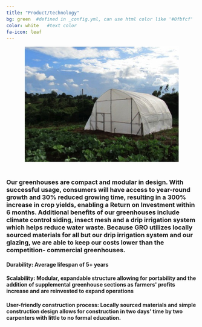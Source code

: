 ```yaml
---
title: "Product/technology"
bg: green  #defined in _config.yml, can use html color like '#0fbfcf'
color: white   #text color
fa-icon: leaf
---
```


<div class="image" align="center"><img src="https://raw.githubusercontent.com/grogreenhouses/grogreenhouses.github.io/master/img/greenhouse2.jpeg" alt="Greenhouse"/></div>

<br>

### Our greenhouses are compact and modular in design. With successful usage, consumers will have access to year-round growth and 30% reduced growing time, resulting in a 300% increase in crop yields, enabling a Return on Investment within 6 months. Additional benefits of our greenhouses include climate control siding, insect mesh and a drip irrigation system which helps reduce water waste. Because GRO utilizes locally sourced materials for all but our drip irrigation system and our glazing, we are able to keep our costs lower than the competition- commercial greenhouses. 

#### **Durability:** Average lifespan of 5+ years

#### **Scalability:** Modular, expandable structure allowing for portability and the addition of supplemental greenhouse sections as farmers' profits increase and are reinvested to expand operations

#### **User-friendly construction process:** Locally sourced materials and simple construction design allows for construction in two days' time by two carpenters with little to no formal education.